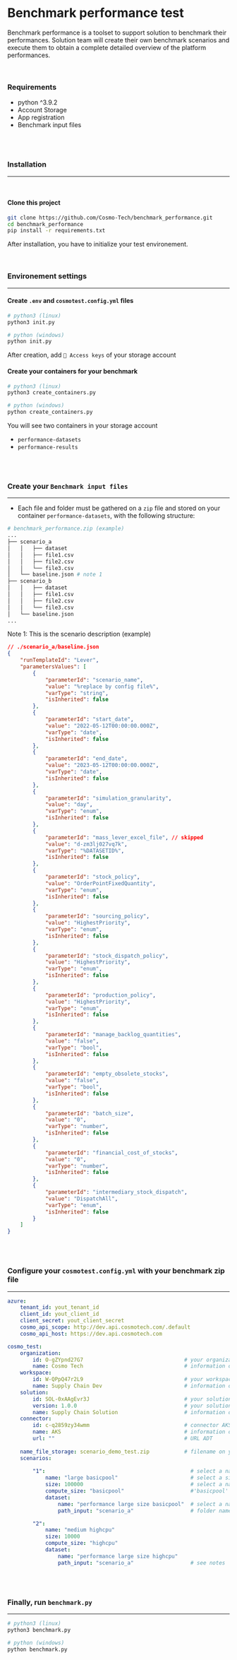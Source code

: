 # Benchmark performance test

Benchmark performance is a toolset to support solution to benchmark their performances.
Solution team will create their own benchmark scenarios and execute them to obtain a complete detailed overview of the platform performances.

</br>

### Requirements
- python ^3.9.2
- Account Storage
- App registration
- Benchmark input files

</br>
</br>

### Installation
---
</br>

#### Clone this project

```bash
git clone https://github.com/Cosmo-Tech/benchmark_performance.git
cd benchmark_performance
pip install -r requirements.txt
```

After installation, you have to initialize your test environement.

</br>

### Environement settings
---

#### Create ```.env``` and ```cosmotest.config.yml``` files
```bash
# python3 (linux)
python3 init.py

# python (windows)
python init.py
```
After creation, add ```🔑 Access keys``` of your storage account

#### Create your containers for your benchmark
```bash
# python3 (linux)
python3 create_containers.py

# python (windows)
python create_containers.py
```

You will see two containers in your storage account
- ```performance-datasets```
- ```performance-results```

</br>
</br>

### Create your ```Benchmark input files```
---

- Each file and folder must be gathered on a ```zip``` file and stored on your container ```performance-datasets```, with the following structure:

```bash
# benchmark_performance.zip (example)
...
├── scenario_a
│   │   ├── dataset
│   │   ├── file1.csv
│   │   ├── file2.csv
│   │   └── file3.csv
│   └── baseline.json # note 1
├── scenario_b
│   │   ├── dataset
│   │   ├── file1.csv
│   │   ├── file2.csv
│   │   └── file3.csv
│   └── baseline.json
...
```

Note 1: This is the scenario description (example)
```json
// ./scenario_a/baseline.json
{
    "runTemplateId": "Lever",
    "parametersValues": [
        {
            "parameterId": "scenario_name",
            "value": "%replace by config file%",
            "varType": "string",
            "isInherited": false
        },
        {
            "parameterId": "start_date",
            "value": "2022-05-12T00:00:00.000Z",
            "varType": "date",
            "isInherited": false
        },
        {
            "parameterId": "end_date",
            "value": "2023-05-12T00:00:00.000Z",
            "varType": "date",
            "isInherited": false
        },
        {
            "parameterId": "simulation_granularity",
            "value": "day",
            "varType": "enum",
            "isInherited": false
        },
        {
            "parameterId": "mass_lever_excel_file", // skipped
            "value": "d-zm3lj027vq7k",
            "varType": "%DATASETID%",
            "isInherited": false
        },
        {
            "parameterId": "stock_policy",
            "value": "OrderPointFixedQuantity",
            "varType": "enum",
            "isInherited": false
        },
        {
            "parameterId": "sourcing_policy",
            "value": "HighestPriority",
            "varType": "enum",
            "isInherited": false
        },
        {
            "parameterId": "stock_dispatch_policy",
            "value": "HighestPriority",
            "varType": "enum",
            "isInherited": false
        },
        {
            "parameterId": "production_policy",
            "value": "HighestPriority",
            "varType": "enum",
            "isInherited": false
        },
        {
            "parameterId": "manage_backlog_quantities",
            "value": "false",
            "varType": "bool",
            "isInherited": false
        },
        {
            "parameterId": "empty_obsolete_stocks",
            "value": "false",
            "varType": "bool",
            "isInherited": false
        },
        {
            "parameterId": "batch_size",
            "value": "0",
            "varType": "number",
            "isInherited": false
        },
        {
            "parameterId": "financial_cost_of_stocks",
            "value": "0",
            "varType": "number",
            "isInherited": false
        },
        {
            "parameterId": "intermediary_stock_dispatch",
            "value": "DispatchAll",
            "varType": "enum",
            "isInherited": false
        }
    ]
}
```

</br>
</br>

### Configure your ```cosmotest.config.yml``` with your benchmark zip file
---

```yml
azure:
    tenant_id: yout_tenant_id
    client_id: yout_client_id
    client_secret: yout_client_secret
    cosmo_api_scope: http://dev.api.cosmotech.com/.default
    cosmo_api_host: https://dev.api.cosmotech.com

cosmo_test:
    organization:
        id: O-gZYpnd27G7                                # your organization (required)
        name: Cosmo Tech                                # information only (required)
    workspace:
        id: W-QPpQ47r2L9                                # your workspace (required)
        name: Supply Chain Dev                          # information only (required)
    solution:
        id: SOL-0xAAgEvr3J                              # your solution (required)
        version: 1.0.0                                  # your solution version (required)
        name: Supply Chain Solution                     # information only (required)
    connector:
        id: c-q2859zy34wmm                              # connector AKS or ADT (required)
        name: AKS                                       # information only (required)
        url: ""                                         # URL ADT
        
    name_file_storage: scenario_demo_test.zip           # filename on your 'permformance-datasets' container
    scenarios:
        
        "1":                                              # select a name (string required)
            name: "large basicpool"                       # select a size (number or string required)
            size: 100000                                  # select a name (string required)
            compute_size: "basicpool"                     #'basicpool' or 'highcpu'
            dataset:
                name: "performance large size basicpool"  # select a name
                path_input: "scenario_a"                  # folder name in scenario_demo_test.zip

        "2":                                            
            name: "medium highcpu"
            size: 10000
            compute_size: "highcpu"
            dataset:
                name: "performance large size highcpu"
                path_input: "scenario_a"                  # see notes
```

</br>
</br>

### Finally, run ```benchmark.py```
---

```bash
# python3 (linux)
python3 benchmark.py

# python (windows)
python benchmark.py
```